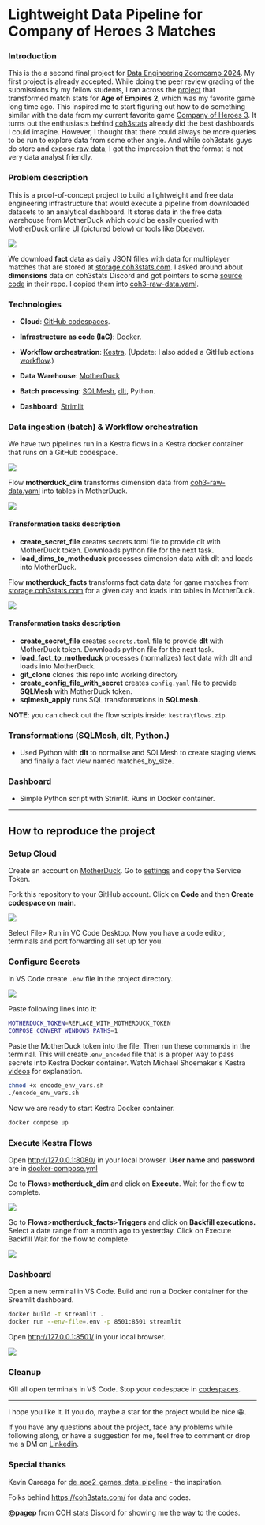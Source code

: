 # Lightweight Data Pipeline for Company of  Heroes 3 Matches

### Introduction

This is the a second final project for [Data Engineering Zoomcamp 2024](https://github.com/DataTalksClub/data-engineering-zoomcamp). My first project is already accepted. While doing the peer review grading of the submissions by my fellow students, I ran across the [project](https://github.com/KevsDe/de_aoe2_games_data_pipeline) that transformed match stats for **Age of Empires 2**, which was my favorite game long time ago. This inspired me to start figuring out how to do something similar with the data from my current favorite game [Company of  Heroes 3](https://community.companyofheroes.com/coh-franchise-home/company-of-heroes-3). It turns out the enthusiasts behind [coh3stats](https://coh3stats.com/stats/games) already did the best dashboards I could imagine. However, I thought that there could always be more queries to be run to explore data from some other angle. And while coh3stats guys do store and [expose raw data](https://coh3stats.com/other/open-data), I got the impression that the format is not very data analyst friendly.

### Problem description

This is a proof-of-concept project to build a lightweight and free data engineering infrastructure that would execute a pipeline from downloaded datasets to an analytical dashboard. It stores data in the free data warehouse from MotherDuck which could be easily queried with MotherDuck online [UI](https://app.motherduck.com/) (pictured below) or tools like [Dbeaver](https://motherduck.com/docs/integrations/dbeaver).

![](pictures/motherduck_ui.png)

We download **fact** data as daily JSON filles with data for multiplayer matches that are stored at [storage.coh3stats.com](https://coh3stats.com/other/open-data). I asked around about **dimensions** data on coh3stats Discord and got pointers to some [source](https://github.com/cohstats/coh3-stats/blob/master/src/coh3/coh3-raw-data.ts) [code](https://github.com/cohstats/coh3-stats/blob/master/src/coh3/coh3-data.ts) in their repo. I copied them into [coh3-raw-data.yaml](dlt/coh3-raw-data.yaml).

### Technologies

- **Cloud**: [GitHub codespaces](https://github.com/codespaces).

- **Infrastructure as code (IaC)**: Docker.

- **Workflow orchestration**: [Kestra](https://kestra.io/). (Update: I also added a GitHub actions [workflow](README.md).)

- **Data Warehouse**: [MotherDuck](https://app.motherduck.com/)

- **Batch processing**: [SQLMesh](https://sqlmesh.com/), [dlt](https://dlthub.com/), Python.

- **Dashboard**: [Strimlit](https://cheat-sheet.streamlit.app/)

### Data ingestion (batch) & Workflow orchestration

We have two pipelines run in a Kestra flows in a Kestra docker container that runs on a GitHub codespace.

![](pictures/flows.png)

Flow **motherduck_dim** transforms dimension data from [coh3-raw-data.yaml](dlt/coh3-raw-data.yaml) into tables in MotherDuck.

![](pictures/topology_dim.png)

#### Transformation  tasks description

- **create_secret_file** creates secrets.toml file to provide dlt with MotherDuck token. Downloads python file for the next task.
- **load_dims_to_motheduck**  processes dimension data with dlt and loads into MotherDuck.

Flow **motherduck_facts** transforms fact data data for game matches from [storage.coh3stats.com](https://coh3stats.com/other/open-data) for a given day and loads into tables in MotherDuck.

![](pictures/topology_fact.png)

#### Transformation  tasks description

- **create_secret_file** creates `secrets.toml` file to provide **dlt** with MotherDuck token. Downloads python file for the next task.
- **load_fact_to_motheduck**  processes (normalizes) fact data with dlt and loads into MotherDuck.
- **git_clone** clones this repo into working directory
- **create_config_file_with_secret**  creates `config.yaml` file to provide **SQLMesh** with MotherDuck token.
- **sqlmesh_apply** runs SQL transformations in **SQLmesh**.

**NOTE**: you can check out the flow scripts inside: `kestra\flows.zip`.

### Transformations (SQLMesh, dlt, Python.)

- Used Python with **dlt** to normalise and SQLMesh to create staging views and finally a fact view named matches_by_size.

### Dashboard

- Simple Python script with Strimlit. Runs in Docker container.

------



## How to reproduce the project

### Setup Cloud

Create an account on [MotherDuck](https://app.motherduck.com/). Go to [settings](https://app.motherduck.com/settings) and copy the Service Token.

Fork this repository to your GitHub account. Click on **Code** and then **Create codespace on main**.

![](pictures/codespace.png)

Select File> Run in VC Code Desktop. Now you have a code editor, terminals and port forwarding all set up for you.



### Configure Secrets

In VS Code create `.env` file in the project directory.

![](pictures/env_file.png)

Paste following lines into it:

```bash
MOTHERDUCK_TOKEN=REPLACE_WITH_MOTHERDUCK_TOKEN
COMPOSE_CONVERT_WINDOWS_PATHS=1
```

Paste the MotherDuck token into the file. Then run these commands in the terminal. This will create .`env_encoded` file that is a proper way to pass secrets into Kestra Docker container. Watch Michael Shoemaker's Kestra [videos](https://youtu.be/Jfa4jtLOnIs?si=mLKYH7eP6sxC88-1) for explanation.

```bash
chmod +x encode_env_vars.sh
./encode_env_vars.sh
```

Now we are ready to start Kestra Docker container.

```bash
docker compose up
```



### Execute Kestra Flows

Open http://127.0.0.1:8080/ in your local browser. **User name** and **password** are in [docker-compose.yml](docker-compose.yml)

Go to **Flows**>**motherduck_dim** and click on **Execute**. Wait for the flow to complete.

![](pictures/motherduck_dim.png)

Go to **Flows**>**motherduck_facts**>**Triggers** and click on **Backfill executions.** Select a date range from a month ago to yesterday. Click on Execute Backfill  Wait for the flow to complete.

![](pictures/backfill.png)

### Dashboard

Open a new terminal in VS Code. Build and run a Docker container for the Sreamlit dashboard.

```bash
docker build -t streamlit .
docker run --env-file=.env -p 8501:8501 streamlit
```

Open http://127.0.0.1:8501/ in your local browser.

![](pictures/streamlit.png)

### Cleanup

Kill all open terminals in VS Code. Stop your codespace in [codespaces](https://github.com/codespaces).

------

I hope you like it. If you do, maybe a star for the project would be nice 😀.

If you have any questions about the project, face any problems while following along, or have a suggestion for me, feel free to comment or drop me a DM on  [Linkedin](https://www.linkedin.com/in/kurochka/).

### Special thanks 

Kevin Careaga for [de_aoe2_games_data_pipeline](https://github.com/KevsDe/de_aoe2_games_data_pipeline) - the inspiration.

Folks behind https://coh3stats.com/ for data and codes.

**@pagep** from  COH stats Discord for showing me the way to the codes.
